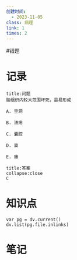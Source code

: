 ```yaml
---
创建时间:
  - 2023-11-05
class: 病理
link: 1
times: 2
---
```

#错题


记录
==
```ad-question
title:问题
脑组织内较大范围坏死，最易形成

A. 空洞

B. 溃疡

C. 囊腔

D. 窦

E. 瘘
```

```ad-note
title:答案
collapse:close
C
```

知识点
==
```dataviewjs
var pg = dv.current()
dv.list(pg.file.inlinks)
```

笔记
==
